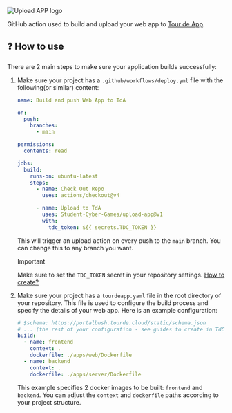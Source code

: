 ![Upload APP logo](https://github.com/user-attachments/assets/4b8145b6-db05-415b-9d1c-511b88dfff83)

GitHub action used to build and upload your web app to [Tour de App](https://tourdeapp.cz).

## ❓ How to use

There are 2 main steps to make sure your application builds successfully:

1) Make sure your project has a `.github/workflows/deploy.yml` file with the following(or similar) content:

    ```yaml
    name: Build and push Web App to TdA
    
    on:
      push:
        branches:
          - main
    
    permissions:
      contents: read
    
    jobs:
      build:
        runs-on: ubuntu-latest
        steps:
          - name: Check Out Repo
            uses: actions/checkout@v4
    
          - name: Upload to TdA
            uses: Student-Cyber-Games/upload-app@v1
            with:
              tdc_token: ${{ secrets.TDC_TOKEN }}
    ```
    
    This will trigger an upload action on every push to the `main` branch. You can change this to any branch you want.
    
    > [!IMPORTANT] 
    > Make sure to set the `TDC_TOKEN` secret in your repository settings. [How to create?](https://docs.github.com/en/actions/security-for-github-actions/security-guides/using-secrets-in-github-actions#creating-secrets-for-a-repository)

2) Make sure your project has a `tourdeapp.yaml` file in the root directory of your repository. This file is used to configure the build process and specify the details of your web app. Here is an example configuration:

    ```yaml
    # $schema: https://portalbush.tourde.cloud/static/schema.json
    # ... (the rest of your configuration - see guides to create in TdC documentation)
    build:
      - name: frontend
        context: .
        dockerfile: ./apps/web/Dockerfile
      - name: backend
        context: .
        dockerfile: ./apps/server/Dockerfile
    
    ```
    
    This example specifies 2 docker images to be built: `frontend` and `backend`. You can adjust the `context` and `dockerfile` paths according to your project structure.
